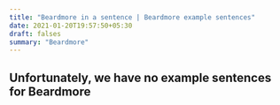 ```yaml
---
title: "Beardmore in a sentence | Beardmore example sentences"
date: 2021-01-20T19:57:50+05:30
draft: falses
summary: "Beardmore"
---
```

## Unfortunately, we have no example sentences for Beardmore                 
